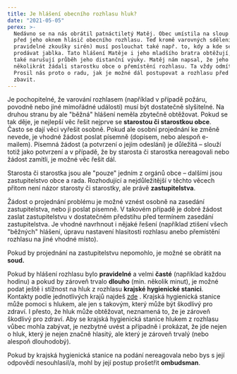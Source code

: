 ```yaml
---
title: Je hlášení obecního rozhlasu hluk?
date: "2021-05-05"
perex: >-
  Nedávno se na nás obrátil patnáctiletý Matěj. Obec umístila na sloup těsně
  před jeho oknem hlásič obecního rozhlasu. Teď kromě varovných sdělení (např.
  pravidelné zkoušky sirén) musí poslouchat také např. to, kdy a kde se budou
  prodávat jablka. Tato hlášení Matěje i jeho mladšího bratra obtěžují, často
  také narušují průběh jeho distanční výuky. Matěj nám napsal, že jeho rodiče už
  několikrát žádali starostku obce o přemístění rozhlasu. Ta vždy odmítla.
  Prosil nás proto o radu, jak je možné dál postupovat a rozhlasu před oknem se
  zbavit.
---
```


<p>Je pochopitelné, že varování rozhlasem (například v případě požáru, povodně nebo jiné mimořádné události) musí být dostatečně slyšitelné. Na druhou stranu by ale &quot;běžná&quot; hlášení neměla zbytečně obtěžovat. Pokud se tak děje, je nejlepší věc řešit nejprve se <strong>starostou či starostkou obce</strong>. Často se dají věci vyřešit osobně. Pokud ale osobní projednání ke změně nevede, je vhodné žádost poslat písemně (dopisem, nebo alespoň e-mailem). Písemná žádost (a potvrzení o jejím odeslání) je důležitá – slouží totiž jako potvrzení a v případě, že by starosta či starostka nereagovali nebo žádost zamítli, je možné věc řešit dál.</p><p>Starosta či starostka jsou ale &quot;pouze&quot; jedním z orgánů obce – dalšími jsou zastupitelstvo obce a rada. Rozhodující a nejdůležitější v těchto věcech přitom není názor starosty či starostky, ale právě <strong>zastupitelstva</strong>. </p><p>Žádost o projednání problému je možné vznést osobně na zasedání zastupitelstva, nebo ji poslat písemně. V takovém případě je dobré žádost zaslat zastupitelstvu v dostatečném předstihu před termínem zasedání zastupitelstva. Je vhodné navrhnout i nějaké řešení (například ztišení všech &quot;běžných&quot; hlášení, úpravu nastavení hlasitosti rozhlasu anebo přemístění rozhlasu na jiné vhodné místo). </p><p>Pokud by projednání na zastupitelstvu nepomohlo, je možné se obrátit na <strong>soud.</strong> </p><p>Pokud by hlášení rozhlasu bylo <strong>pravidelné</strong> a velmi <strong>časté</strong> (například každou hodinu) a pokud by zároveň trvalo <strong>dlouho</strong> (min. několik minut), je možné podat ještě i stížnost na hluk z rozhlasu <strong>krajské hygienické stanici</strong>. Kontakty podle jednotlivých krajů najdeš <a title="Otevření do nového okna" href="http://www.szu.cz/knihovna/hygienicke-stanice-a-zdravotni-ustavy" target="_blank">zde</a> <img alt="" src="typo3/ext/od_linkdesc/icons/external.gif" class="od_linkdesc_icon_external" />. Krajská hygienická stanice může pomoci s hlukem, ale jen s takovým, který může být škodlivý pro zdraví. I přesto, že hluk může obtěžovat, neznamená to, že je zároveň škodlivý pro zdraví.  Aby se krajská hygienická stanice hlukem z rozhlasu vůbec mohla zabývat, je nezbytné uvést a případně i prokázat, že jde nejen o hluk, který je nejen značně hlasitý, ale který je zároveň trvalý (nebo alespoň dlouhodobý). </p><p>Pokud by krajská hygienická stanice na podání nereagovala nebo bys s její odpovědí nesouhlasil/a, mohl by její postup prošetřit <strong>ombudsman</strong>. </p>
